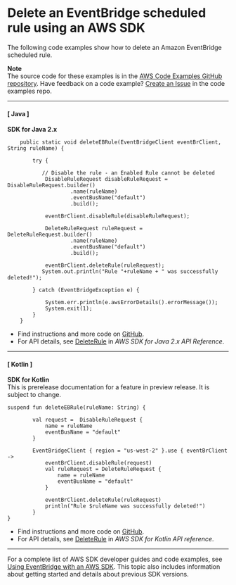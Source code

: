 # Delete an EventBridge scheduled rule using an AWS SDK<a name="example_eventbridge_DeleteRule_section"></a>

The following code examples show how to delete an Amazon EventBridge scheduled rule\.

**Note**  
The source code for these examples is in the [AWS Code Examples GitHub repository](https://github.com/awsdocs/aws-doc-sdk-examples)\. Have feedback on a code example? [Create an Issue](https://github.com/awsdocs/aws-doc-sdk-examples/issues/new/choose) in the code examples repo\. 

------
#### [ Java ]

**SDK for Java 2\.x**  
  

```
    public static void deleteEBRule(EventBridgeClient eventBrClient, String ruleName) {

        try {

           // Disable the rule - an Enabled Rule cannot be deleted
            DisableRuleRequest disableRuleRequest = DisableRuleRequest.builder()
                    .name(ruleName)
                    .eventBusName("default")
                    .build();

            eventBrClient.disableRule(disableRuleRequest);

            DeleteRuleRequest ruleRequest = DeleteRuleRequest.builder()
                    .name(ruleName)
                    .eventBusName("default")
                    .build();

            eventBrClient.deleteRule(ruleRequest);
           System.out.println("Rule "+ruleName + " was successfully deleted!");

        } catch (EventBridgeException e) {

            System.err.println(e.awsErrorDetails().errorMessage());
            System.exit(1);
        }
    }
```
+  Find instructions and more code on [GitHub](https://github.com/awsdocs/aws-doc-sdk-examples/tree/main/javav2/example_code/eventbridge#readme)\. 
+  For API details, see [DeleteRule](https://docs.aws.amazon.com/goto/SdkForJavaV2/eventbridge-2015-10-07/DeleteRule) in *AWS SDK for Java 2\.x API Reference*\. 

------
#### [ Kotlin ]

**SDK for Kotlin**  
This is prerelease documentation for a feature in preview release\. It is subject to change\.
  

```
suspend fun deleteEBRule(ruleName: String) {

        val request =  DisableRuleRequest {
            name = ruleName
            eventBusName = "default"
        }

        EventBridgeClient { region = "us-west-2" }.use { eventBrClient ->
            eventBrClient.disableRule(request)
            val ruleRequest = DeleteRuleRequest {
                name = ruleName
                eventBusName = "default"
            }

            eventBrClient.deleteRule(ruleRequest)
            println("Rule $ruleName was successfully deleted!")
        }
}
```
+  Find instructions and more code on [GitHub](https://github.com/awsdocs/aws-doc-sdk-examples/tree/main/kotlin/services/eventbridge#code-examples)\. 
+  For API details, see [DeleteRule](https://github.com/awslabs/aws-sdk-kotlin#generating-api-documentation) in *AWS SDK for Kotlin API reference*\. 

------

For a complete list of AWS SDK developer guides and code examples, see [Using EventBridge with an AWS SDK](sdk-general-information-section.md)\. This topic also includes information about getting started and details about previous SDK versions\.
